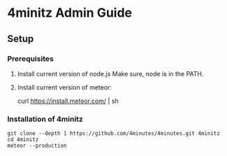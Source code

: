 # 4minitz Admin Guide

## Setup

### Prerequisites
1. Install current version of node.js
   Make sure, node is in the PATH.

1. Install current version of meteor:


    curl https://install.meteor.com/ | sh

### Installation of 4minitz    


    git clone --depth 1 https://github.com/4minutes/4minutes.git 4minitz
    cd 4minitz
    meteor --production
